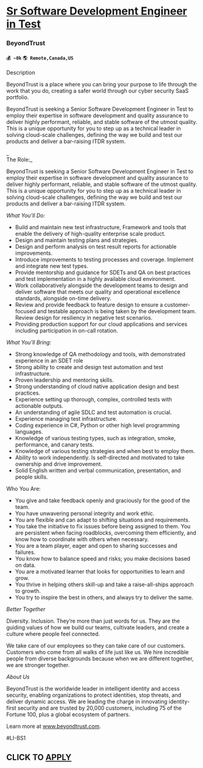 # [Sr Software Development Engineer in Test](https://www.remotewlb.com/apply/sr-software-development-engineer-in-test-74321)  
### BeyondTrust  
#### `💰 ~0k` `🌎 Remote,Canada,US`  

Description

BeyondTrust is a place where you can bring your purpose to life through the work that you do, creating a safer world through our cyber security SaaS portfolio.

BeyondTrust is seeking a Senior Software Development Engineer in Test to employ their expertise in software development and quality assurance to deliver highly performant, reliable, and stable software of the utmost quality. This is a unique opportunity for you to step up as a technical leader in solving cloud-scale challenges, defining the way we build and test our products and deliver a bar-raising ITDR system.  

_  
The Role:_

BeyondTrust is seeking a Senior Software Development Engineer in Test to employ their expertise in software development and quality assurance to deliver highly performant, reliable, and stable software of the utmost quality. This is a unique opportunity for you to step up as a technical leader in solving cloud-scale challenges, defining the way we build and test our products and deliver a bar-raising ITDR system.

_What You’ll Do:_

  * Build and maintain new test infrastructure, Framework and tools that enable the delivery of high-quality enterprise scale product.
  * Design and maintain testing plans and strategies.
  * Design and perform analysis on test result reports for actionable improvements.
  * Introduce improvements to testing processes and coverage. Implement and integrate new test types.
  * Provide mentorship and guidance for SDETs and QA on best practices and test implementation in a highly available cloud environment.
  * Work collaboratively alongside the development teams to design and deliver software that meets our quality and operational excellence standards, alongside on-time delivery.
  * Review and provide feedback to feature design to ensure a customer-focused and testable approach is being taken by the development team. Review design for resiliency in negative test scenarios.
  * Providing production support for our cloud applications and services including participation in on-call rotation.

_What You’ll Bring:_

  * Strong knowledge of QA methodology and tools, with demonstrated experience in an SDET role
  * Strong ability to create and design test automation and test infrastructure.
  * Proven leadership and mentoring skills. 
  * Strong understanding of cloud native application design and best practices. 
  * Experience setting up thorough, complex, controlled tests with actionable outputs. 
  * An understanding of agile SDLC and test automation is crucial. 
  * Experience managing test infrastructure. 
  * Coding experience in C#, Python or other high level programming languages. 
  * Knowledge of various testing types, such as integration, smoke, performance, and canary tests. 
  * Knowledge of various testing strategies and when best to employ them. 
  * Ability to work independently. Is self-directed and motivated to take ownership and drive improvement. 
  * Solid English written and verbal communication, presentation, and people skills.

Who You Are:

  * You give and take feedback openly and graciously for the good of the team.
  * You have unwavering personal integrity and work ethic.
  * You are flexible and can adapt to shifting situations and requirements. 
  * You take the initiative to fix issues before being assigned to them. You are persistent when facing roadblocks, overcoming them efficiently, and know how to coordinate with others when necessary.
  * You are a team player, eager and open to sharing successes and failures.
  * You know how to balance speed and risks; you make decisions based on data. 
  * You are a motivated learner that looks for opportunities to learn and grow.
  * You thrive in helping others skill-up and take a raise-all-ships approach to growth.
  * You try to inspire the best in others, and always try to deliver the same.

_Better Together_

Diversity. Inclusion. They’re more than just words for us. They are the guiding values of how we build our teams, cultivate leaders, and create a culture where people feel connected.

We take care of our employees so they can take care of our customers. Customers who come from all walks of life just like us. We hire incredible people from diverse backgrounds because when we are different together, we are stronger together.

_About Us_

BeyondTrust is the worldwide leader in intelligent identity and access security, enabling organizations to protect identities, stop threats, and deliver dynamic access. We are leading the charge in innovating identity-first security and are trusted by 20,000 customers, including 75 of the Fortune 100, plus a global ecosystem of partners.

Learn more at www.beyondtrust.com.

#LI-BS1

  
## CLICK TO [APPLY](https://www.remotewlb.com/apply/sr-software-development-engineer-in-test-74321)

